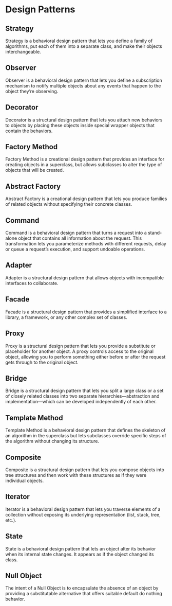 # Design Patterns

## Strategy
Strategy is a behavioral design pattern that lets you define a family of algorithms, put each of them into a separate class, and make their objects interchangeable.

## Observer
Observer is a behavioral design pattern that lets you define a subscription mechanism to notify multiple objects about any events that happen to the object they’re observing.

## Decorator
Decorator is a structural design pattern that lets you attach new behaviors to objects by placing these objects inside special wrapper objects that contain the behaviors.

## Factory Method
Factory Method is a creational design pattern that provides an interface for creating objects in a superclass, but allows subclasses to alter the type of objects that will be created.

## Abstract Factory
Abstract Factory is a creational design pattern that lets you produce families of related objects without specifying their concrete classes.

## Command
Command is a behavioral design pattern that turns a request into a stand-alone object that contains all information about the request. This transformation lets you parameterize methods with different requests, delay or queue a request’s execution, and support undoable operations.

## Adapter
Adapter is a structural design pattern that allows objects with incompatible interfaces to collaborate.

## Facade
Facade is a structural design pattern that provides a simplified interface to a library, a framework, or any other complex set of classes.

## Proxy
Proxy is a structural design pattern that lets you provide a substitute or placeholder for another object. A proxy controls access to the original object, allowing you to perform something either before or after the request gets through to the original object.

## Bridge
Bridge is a structural design pattern that lets you split a large class or a set of closely related classes into two separate hierarchies—abstraction and implementation—which can be developed independently of each other.

## Template Method
Template Method is a behavioral design pattern that defines the skeleton of an algorithm in the superclass but lets subclasses override specific steps of the algorithm without changing its structure.

## Composite
Composite is a structural design pattern that lets you compose objects into tree structures and then work with these structures as if they were individual objects.

## Iterator
Iterator is a behavioral design pattern that lets you traverse elements of a collection without exposing its underlying representation (list, stack, tree, etc.).

## State
State is a behavioral design pattern that lets an object alter its behavior when its internal state changes. It appears as if the object changed its class.

## Null Object
The intent of a Null Object is to encapsulate the absence of an object by providing a substitutable alternative that offers suitable default do nothing behavior.